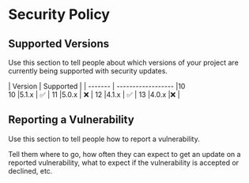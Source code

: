 # Security Policy

## Supported Versions

Use this section to tell people about which versions of your project are
currently being supported with security updates.

| Version | Supported          |
| ------- | ------------------ |10   
10   |5.1.x  | :white_check_mark:  |
11   |5.0.x  | :x:                             |
12   |4.1.x  | :white_check_mark:  |
13   |4.0.x  |:x:                              |

## Reporting a Vulnerability

Use this section to tell people how to report a vulnerability.

Tell them where to go, how often they can expect to get an update on a
reported vulnerability, what to expect if the vulnerability is accepted or
declined, etc.
